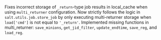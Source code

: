 Fixes incorrect storage of `_return`-type job results in local_cache when using `multi_returner` configuration. Now strictly follows the logic in `salt.utils.job.store_job` by only executing multi-returner storage when `load['cmd']` is not equal to `'_return'`.
Implemented missing functions in multi_returner: `save_minions`, `get_jid_filter`, `update_endtime`, `save_reg`, and `load_reg`.
